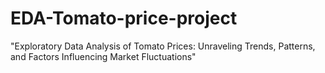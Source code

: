 # EDA-Tomato-price-project
"Exploratory Data Analysis of Tomato Prices: Unraveling Trends, Patterns, and Factors Influencing Market Fluctuations"
